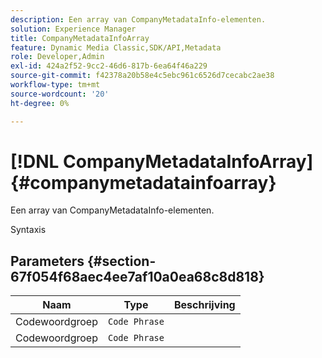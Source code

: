 ```yaml
---
description: Een array van CompanyMetadataInfo-elementen.
solution: Experience Manager
title: CompanyMetadataInfoArray
feature: Dynamic Media Classic,SDK/API,Metadata
role: Developer,Admin
exl-id: 424a2f52-9cc2-46d6-817b-6ea64f46a229
source-git-commit: f42378a20b58e4c5ebc961c6526d7cecabc2ae38
workflow-type: tm+mt
source-wordcount: '20'
ht-degree: 0%

---
```


# [!DNL CompanyMetadataInfoArray]{#companymetadatainfoarray}

Een array van CompanyMetadataInfo-elementen.

Syntaxis

## Parameters {#section-67f054f68aec4ee7af10a0ea68c8d818}

| Naam | Type | Beschrijving |
|---|---|---|
| Codewoordgroep | `Code Phrase` |  |
| Codewoordgroep | `Code Phrase` |  |
